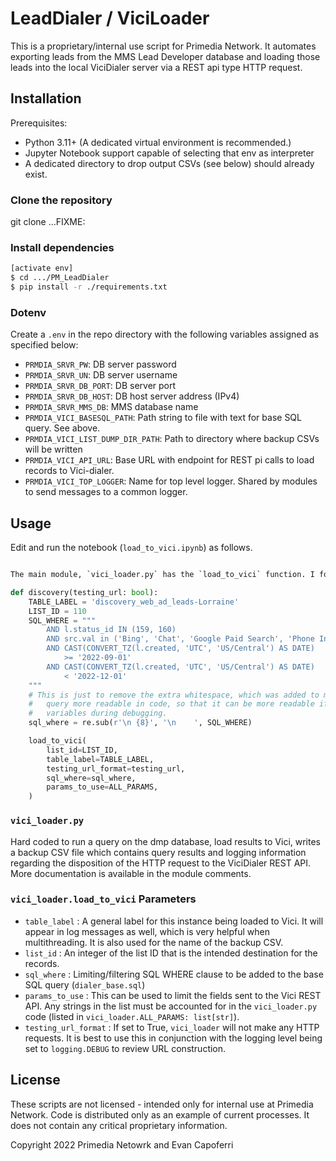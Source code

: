 # LeadDialer / ViciLoader

This is a proprietary/internal use script for Primedia Network. It automates exporting leads from the MMS Lead Developer database and loading those leads into the local ViciDialer server via a REST api type HTTP request.

## Installation

Prerequisites:

- Python 3.11+ (A dedicated virtual environment is recommended.)
- Jupyter Notebook support capable of selecting that env as interpreter
- A dedicated directory to drop output CSVs (see below) should already exist.

### Clone the repository

git clone ...FIXME:

### Install dependencies

```bash
[activate env]
$ cd .../PM_LeadDialer
$ pip install -r ./requirements.txt
```

### Dotenv

Create a `.env` in the repo directory with the following variables assigned as specified below:

- `PRMDIA_SRVR_PW`: DB server password
- `PRMDIA_SRVR_UN`: DB server username
- `PRMDIA_SRVR_DB_PORT`: DB server port
- `PRMDIA_SRVR_DB_HOST`: DB host server address (IPv4)
- `PRMDIA_SRVR_MMS_DB`: MMS database name
- `PRMDIA_VICI_BASESQL_PATH`: Path string to file with text for base SQL query. See above.
- `PRMDIA_VICI_LIST_DUMP_DIR_PATH`: Path to directory where backup CSVs will be written
- `PRMDIA_VICI_API_URL`: Base URL with endpoint for REST pi calls to load records to Vici-dialer.
- `PRMDIA_VICI_TOP_LOGGER`: Name for top level logger. Shared by modules to send messages to a common logger.

## Usage

Edit and run the notebook (`load_to_vici.ipynb`) as follows.

```python

The main module, `vici_loader.py` has the `load_to_vici` function. I found it best to def a function which calls `load_to_vici` to be threaded. Example:

def discovery(testing_url: bool):
    TABLE_LABEL = 'discovery_web_ad_leads-Lorraine'
    LIST_ID = 110
    SQL_WHERE = """
        AND l.status_id IN (159, 160)
        AND src.val in ('Bing', 'Chat', 'Google Paid Search', 'Phone In')
        AND CAST(CONVERT_TZ(l.created, 'UTC', 'US/Central') AS DATE)
            >= '2022-09-01'
        AND CAST(CONVERT_TZ(l.created, 'UTC', 'US/Central') AS DATE)
            < '2022-12-01'
    """
    # This is just to remove the extra whitespace, which was added to make the
    #   query more readable in code, so that it can be more readable if probing
    #   variables during debugging.
    sql_where = re.sub(r'\n {8}', '\n    ', SQL_WHERE)

    load_to_vici(
        list_id=LIST_ID,
        table_label=TABLE_LABEL,
        testing_url_format=testing_url,
        sql_where=sql_where,
        params_to_use=ALL_PARAMS,
    )
```

### `vici_loader.py`

Hard coded to run a query on the dmp database, load results to Vici, writes a backup CSV file which contains query results and logging information regarding the disposition of the HTTP request to the ViciDialer REST API. More documentation is available in the module comments.

### `vici_loader.load_to_vici` Parameters

- `table_label` : A general label for this instance being loaded to Vici. It will appear in log messages as well, which is very helpful when multithreading. It is also used for the name of the backup CSV.
- `list_id` : An integer of the list ID that is the intended destination for the records.
- `sql_where` : Limiting/filtering SQL WHERE clause to be added to the base SQL query (`dialer_base.sql`)
- `params_to_use` : This can be used to limit the fields sent to the Vici REST API. Any strings in the list must be accounted for in the `vici_loader.py` code (listed in `vici_loader.ALL_PARAMS: list[str]`).
- `testing_url_format` : If set to True, `vici_loader` will not make any HTTP requests. It is best to use this in conjunction with the logging level being set to `logging.DEBUG` to review URL construction.

## License

These scripts are not licensed - intended only for internal use at Primedia Network. Code is distributed only as an example of current processes. It does not contain any critical proprietary information.

Copyright 2022 Primedia Netowrk and Evan Capoferri
